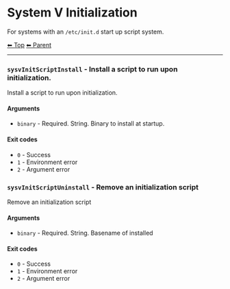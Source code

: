# System V Initialization

For systems with an `/etc/init.d` start up script system.

<!-- TEMPLATE header 2 -->
[⬅ Top](index.md) [⬅ Parent ](../index.md)
<hr />

### `sysvInitScriptInstall` - Install a script to run upon initialization.

Install a script to run upon initialization.

#### Arguments

- `binary` - Required. String. Binary to install at startup.

#### Exit codes

- `0` - Success
- `1` - Environment error
- `2` - Argument error
### `sysvInitScriptUninstall` - Remove an initialization script

Remove an initialization script

#### Arguments

- `binary` - Required. String. Basename of installed

#### Exit codes

- `0` - Success
- `1` - Environment error
- `2` - Argument error
